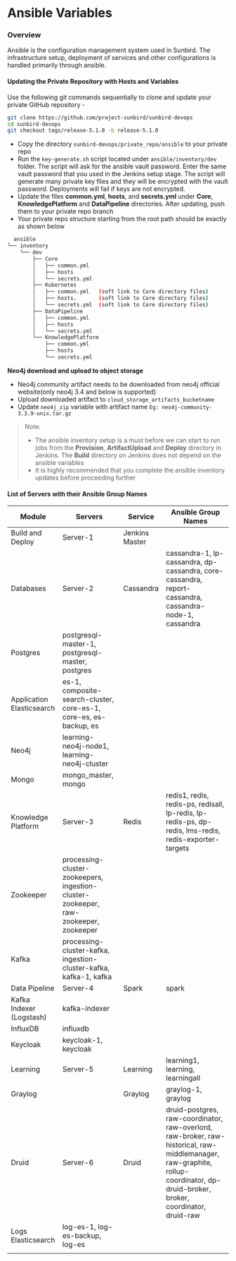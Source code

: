 # Ansible Variables

### Overview <a href="#overview" id="overview"></a>

Ansible is the configuration management system used in Sunbird. The infrastructure setup, deployment of services and other configurations is handled primarily through ansible.

#### Updating the Private Repository with Hosts and Variables <a href="#updating-the-private-repository-with-hosts-and-variables" id="updating-the-private-repository-with-hosts-and-variables"></a>

Use the following git commands sequentially to clone and update your private GitHub repository -

```bash
git clone https://github.com/project-sunbird/sunbird-devops
cd sunbird-devops
git checkout tags/release-5.1.0 -b release-5.1.0
```

* Copy the directory `sunbird-devops/private_repo/ansible` to your private repo
* Run the `key-generate.sh` script located under `ansible/inventory/dev` folder. The script will ask for the ansible vault password. Enter the same vault password that you used in the Jenkins setup stage. The script will generate many private key files and they will be encrypted with the vault password. Deployments will fail if keys are not encrypted.
* Update the files **common.yml**, **hosts**, and **secrets.yml** under **Core**, **KnowledgePlatform** and **DataPipeline** directories. After updating, push them to your private repo branch
* Your private repo structure starting from the root path should be exactly as shown below

```bash
  ansible
└── inventory
    └── dev
        ├── Core
        │   ├── common.yml
        │   ├── hosts
        │   └── secrets.yml
        ├── Kubernetes
        │   ├── common.yml   (soft link to Core directory files)
        │   ├── hosts.       (soft link to Core directory files)
        │   └── secrets.yml  (soft link to Core directory files)
        ├── DataPipeline
        │   ├── common.yml
        │   ├── hosts
        │   └── secrets.yml
        └── KnowledgePlatform
            ├── common.yml
            ├── hosts
            └── secrets.yml
```

**Neo4j download and upload to object storage**

* Neo4j community artifact needs to be downloaded from neo4j official website(only neo4j 3.4 and below is supported)
* Upload downloaded artifact to `cloud_storage_artifacts_bucketname`&#x20;
* Update `neo4j_zip` variable with artifact name `Eg: neo4j-community-3.3.9-unix.tar.gz`

> Note:
>
> * The ansible inventory setup is a must before we can start to run jobs from the **Provision**, **ArtifactUpload** and **Deploy** directory in Jenkins. The **Build** directory on Jenkins does not depend on the ansible variables
> * It is highly recommended that you complete the ansible inventory updates before proceeding further

#### List of Servers with their Ansible Group Names <a href="#list-of-servers-with-their-ansible-group-names" id="list-of-servers-with-their-ansible-group-names"></a>

| Module                    | Servers                                                                              | Service        | Ansible Group Names                                                                                                                                                             |
| ------------------------- | ------------------------------------------------------------------------------------ | -------------- | ------------------------------------------------------------------------------------------------------------------------------------------------------------------------------- |
| Build and Deploy          | Server-1                                                                             | Jenkins Master |                                                                                                                                                                                 |
| Databases                 | Server-2                                                                             | Cassandra      | cassandra-1, lp-cassandra, dp-cassandra, core-cassandra, report-cassandra, cassandra-node-1, cassandra                                                                          |
| Postgres                  | postgresql-master-1, postgresql-master, postgres                                     |                |                                                                                                                                                                                 |
| Application Elasticsearch | es-1, composite-search-cluster, core-es-1, core-es, es-backup, es                    |                |                                                                                                                                                                                 |
| Neo4j                     | learning-neo4j-node1, learning-neo4j-cluster                                         |                |                                                                                                                                                                                 |
| Mongo                     | mongo\_master, mongo                                                                 |                |                                                                                                                                                                                 |
| Knowledge Platform        | Server-3                                                                             | Redis          | redis1, redis, redis-ps, redisall, lp-redis, lp-redis-ps, dp-redis, lms-redis, redis-exporter-targets                                                                           |
| Zookeeper                 | processing-cluster-zookeepers, ingestion-cluster-zookeeper, raw-zookeeper, zookeeper |                |                                                                                                                                                                                 |
| Kafka                     | processing-cluster-kafka, ingestion-cluster-kafka, kafka-1, kafka                    |                |                                                                                                                                                                                 |
| Data Pipeline             | Server-4                                                                             | Spark          | spark                                                                                                                                                                           |
| Kafka Indexer (Logstash)  | kafka-indexer                                                                        |                |                                                                                                                                                                                 |
| InfluxDB                  | influxdb                                                                             |                |                                                                                                                                                                                 |
| Keycloak                  | keycloak-1, keycloak                                                                 |                |                                                                                                                                                                                 |
| Learning                  | Server-5                                                                             | Learning       | learning1, learning, learningall                                                                                                                                                |
| Graylog                   |                                                                                      | Graylog        | graylog-1, graylog                                                                                                                                                              |
| Druid                     | Server-6                                                                             | Druid          | druid-postgres, raw-coordinator, raw-overlord, raw-broker, raw-historical, raw-middlemanager, raw-graphite, rollup-coordinator, dp-druid-broker, broker, coordinator, druid-raw |
| Logs Elasticsearch        | log-es-1, log-es-backup, log-es                                                      |                |                                                                                                                                                                                 |
|                           |                                                                                      |                |                                                                                                                                                                                 |

